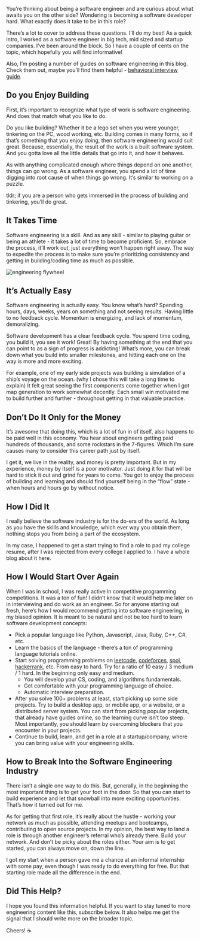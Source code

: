 You’re thinking about being a software engineer and are curious about what awaits you on the other side? Wondering is becoming a software developer hard. What exactly does it take to be in this role?

There’s a lot to cover to address these questions. I’ll do my best! As a quick intro, I worked as a software engineer in big tech, mid sized and startup companies. I’ve been around the block. So I have a couple of cents on the topic, which hopefully you will find informative!

Also, I’m posting a number of guides on software engineering in this blog. Check them out, maybe you’ll find them helpful - [behavioral interview guide](https://www.lodely.com/blog/behavioral-interview-guide-for-software-engineers).

## Do you Enjoy Building
First, it’s important to recognize what type of work is software engineering. And does that match what you like to do.

Do you like building? Whether it be a lego set when you were younger, tinkering on the PC, wood working, etc. Building comes in many forms, so if that’s something that you enjoy doing, then software engineering would suit great. Because, essentially, the result of the work is a built software system. And you gotta love all the little details that go into it, and how it behaves.

As with anything complicated enough where things depend on one another, things can go wrong. As a software engineer, you spend a lot of time digging into root cause of when things go wrong. It’s similar to working on a puzzle.

tldr; if you are a person who gets immersed in the process of building and tinkering, you’ll do great.

## It Takes Time
Software engineering is a skill. And as any skill - similar to playing guitar or being an athlete - it takes a lot of time to become proficient. So, embrace the process, it’ll work out, just everything won’t happen right away. The way to expedite the process is to make sure you’re prioritizing consistency and getting in building/coding time as much as possible.

‍![engineering flywheel](https://cdn.prod.website-files.com/666c5f35622b650a0361cef6/66f2f0cafdd17dfce23bd5c5_66f2ef93f9880cbe78ed622a_codingflywheel.png)

## It’s Actually Easy
Software engineering is actually easy. You know what’s hard? Spending hours, days, weeks, years on something and not seeing results. Having little to no feedback cycle. Momentum is energizing, and lack of momentum, demoralizing.

Software development has a clear feedback cycle. You spend time coding, you build it, you see it work! Great! By having something at the end that you can point to as a sign of progress is addicting! What’s more, you can break down what you build into smaller milestones, and hitting each one on the way is more and more exciting.

For example, one of my early side projects was building a simulation of a ship’s voyage on the ocean. (why I chose this will take a long time to explain)  It felt great seeing the first components come together when I got map generation to work somewhat decently. Each small win motivated me to build further and further - throughout getting in that valuable practice.

## Don’t Do It Only for the Money
It’s awesome that doing this, which is a lot of fun in of itself, also happens to be paid well in this economy. You hear about engineers getting paid hundreds of thousands, and some rockstars in the 7-figures. Which I’m sure causes many to consider this career path just by itself.

I get it, we live in the reality, and money is pretty important. But in my experience, money by itself is a poor motivator. Just doing it for that will be hard to stick it out and grind for years to come. You got to enjoy the process of building and learning and should find yourself being in the “flow” state - when hours and hours go by without notice.

## How I Did It
I really believe the software industry is for the do-ers of the world. As long as you have the skills and knowledge, which ever way you obtain them, nothing stops you from being a part of the ecosystem.

In my case, I happened to get a start trying to find a role to pad my college resume, after I was rejected from every college I applied to. I have a whole blog about it here.

## How I Would Start Over Again
When I was in school, I was really active in competitive programming competitions. It was a ton of fun! I didn’t know that it would help me later on in interviewing and do work as an engineer. So for anyone starting out fresh, here’s how I would recommend getting into software engineering, in my biased opinion. It is meant to be natural and not be too hard to learn software development concepts:

- Pick a popular language like Python, Javascript, Java, Ruby, C++, C#, etc.
- Learn the basics of the language - there’s a ton of programming language tutorials online.
- Start solving programming problems on [leetcode](leetcode.com), [codeforces](codeforces.com), [spoj](spoj.com), [hackerrank](hackerrank.com), etc. From easy to hard. Try for a ratio of 10 easy / 3 medium / 1 hard. In the beginning only easy and medium.
  - You will develop your CS, coding, and algorithms fundamentals.
  - Get comfortable with your programming language of choice.
  - Automatic interview preparation.
- After you solve 100+ problems at least, start picking up some side projects. Try to build a desktop app, or mobile app, or a website, or a distributed server system. You can start from picking popular projects, that already have guides online, so the learning curve isn’t too steep. Most importantly, you should learn by overcoming blockers that you encounter in your projects.
- Continue to build, learn, and get in a role at a startup/company, where you can bring value with your engineering skills.

## How to Break Into the Software Engineering Industry
There isn’t a single one way to do this. But, generally, in the beginning the most important thing is to get your foot in the door. So that you can start to build experience and let that snowball into more exciting opportunities. That’s how it turned out for me.

As for getting that first role, it’s really about the hustle - working your network as much as possible, attending meetups and bootcamps, contributing to open source projects. In my opinion, the best way to land a role is through another engineer’s referral who’s already there. Build your network. And don’t be picky about the roles either. Your aim is to get started, you can always move on, down the line.

I got my start when a person gave me a chance at an informal internship with some pay, even though I was ready to do everything for free. But that starting role made all the difference in the end.

## Did This Help?
I hope you found this information helpful. If you want to stay tuned to more engineering content like this, subscribe below. It also helps me get the signal that I should write more on the broader topic.

Cheers! ☕
